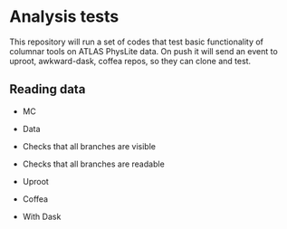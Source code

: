# Analysis tests

This repository will run a set of codes that test basic functionality of columnar tools on ATLAS PhysLite data.
On push it will send an event to uproot, awkward-dask, coffea repos, so they can clone and test.

## Reading data

* MC
* Data

* Checks that all branches are visible
* Checks that all branches are readable

* Uproot
* Coffea

* With Dask
